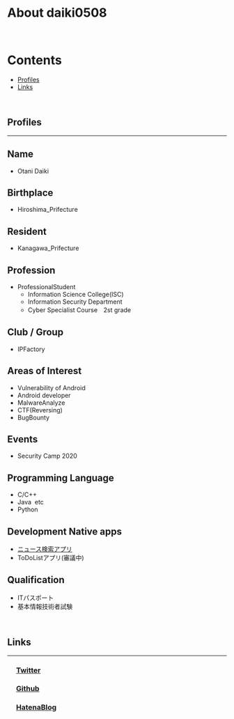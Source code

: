 # About daiki0508
<br>

# Contents
- [Profiles](#profiles)
- [Links](#links)
<br>

## Profiles
___

## Name
- Otani Daiki

## Birthplace
- Hiroshima_Prifecture

## Resident
- Kanagawa_Prifecture

## Profession
- ProfessionalStudent
    - Information Science College(ISC)
    - Information Security Department
    - Cyber Specialist Course　2st grade

## Club / Group
- IPFactory

## Areas of Interest
- Vulnerability of Android
- Android developer
- MalwareAnalyze
- CTF(Reversing)
- BugBounty

## Events
- Security Camp 2020

## Programming Language
- C/C++
- Java&nbsp;  etc
- Python

## Development Native apps
- [ニュース検索アプリ](https://play.google.com/store/apps/details?id=com.websarva.wings.android.newsapp)
- ToDoListアプリ(審議中)

## Qualification
- ITパスポート
- 基本情報技術者試験
<br>

## Links
___

### &emsp;&nbsp;[Twitter](https://twitter.com/otani_daiki)
### &emsp;&nbsp;[Github](https://github.com/daiki0508)
### &emsp;&nbsp;[HatenaBlog](https://daiki0508.hatenablog.com/)

